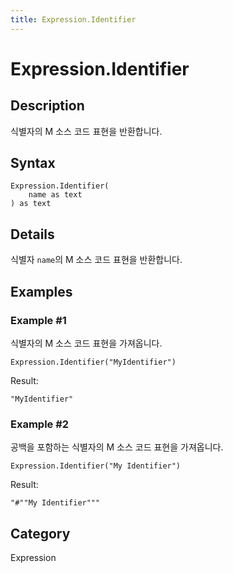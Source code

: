 ```yaml
---
title: Expression.Identifier
---
```


# Expression.Identifier


## Description

식별자의 M 소스 코드 표현을 반환합니다.


## Syntax

```powerquery
Expression.Identifier(
    name as text
) as text
```


## Details

식별자 <code>name</code>의 M 소스 코드 표현을 반환합니다.


## Examples

### Example #1 
식별자의 M 소스 코드 표현을 가져옵니다.
```powerquery
Expression.Identifier("MyIdentifier")
```

Result: 
```powerquery
"MyIdentifier"
```


### Example #2 
공백을 포함하는 식별자의 M 소스 코드 표현을 가져옵니다.
```powerquery
Expression.Identifier("My Identifier")
```

Result: 
```powerquery
"#""My Identifier"""
```




## Category
Expression
